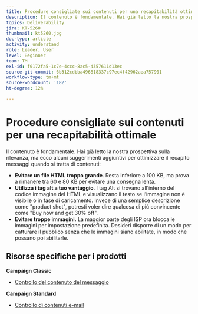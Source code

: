 ```yaml
---
title: Procedure consigliate sui contenuti per una recapitabilità ottimale
description: Il contenuto è fondamentale. Hai già letto la nostra prospettiva sulla rilevanza, ma ecco alcuni suggerimenti aggiuntivi per ottimizzare il recapito messaggi quando si tratta di contenuti.
topics: Deliverability
jira: KT-5260
thumbnail: kt5260.jpg
doc-type: article
activity: understand
role: Leader, User
level: Beginner
team: TM
exl-id: f0172fa5-1c7e-4ccc-8ac5-4357611d13ec
source-git-commit: 6b312cdbba496818337c97ec4f42962aea757901
workflow-type: tm+mt
source-wordcount: '182'
ht-degree: 12%

---
```


# Procedure consigliate sui contenuti per una recapitabilità ottimale

Il contenuto è fondamentale. Hai già letto la nostra prospettiva sulla rilevanza, ma ecco alcuni suggerimenti aggiuntivi per ottimizzare il recapito messaggi quando si tratta di contenuti:

* **Evitare un file HTML troppo grande**. Resta inferiore a 100 KB, ma prova a rimanere tra 60 e 80 KB per evitare una consegna lenta.
* **Utilizza i tag alt a tuo vantaggio**. I tag Alt si trovano all’interno del codice immagine del HTML e visualizzano il testo se l’immagine non è visibile o in fase di caricamento. Invece di una semplice descrizione come &quot;product shot&quot;, potresti voler dire qualcosa di più convincente come &quot;Buy now and get 30% off&quot;.
* **Evitare troppe immagini.** La maggior parte degli ISP ora blocca le immagini per impostazione predefinita. Desideri disporre di un modo per catturare il pubblico senza che le immagini siano abilitate, in modo che possano poi abilitarle.

## Risorse specifiche per i prodotti

**Campaign Classic**

* [Controllo del contenuto del messaggio](https://experienceleague.adobe.com/docs/campaign-classic/using/sending-messages/deliverability-management/control-message-content.html)

**Campaign Standard**

* [Controllo di contenuti e-mail](https://experienceleague.adobe.com/docs/campaign-standard/using/testing-and-sending/managing-deliverability/control-email-content.html#testing-and-sending)

